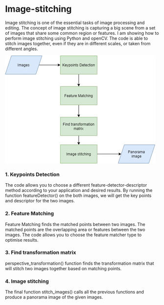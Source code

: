 # Image-stitching
Image stitching is one of the essential tasks of image processing and editing. The concept of image stitching is capturing a big scene from a set of images that share some common region or features. I am showing how to perform image stitching using Python and openCV.
The code is able to stitch images together, even if they are in different scales, or taken from different angles.


<img src="./images/diagram.jpg">



### 1. Keypoints Detection
The code allows you to choose a different feature-detector-descriptor method according to your application and desired results.
By running the function featureDetector() on the both images, we will get the key points and descriptor for the two images. 

### 2. Feature Matching
Feature Matching finds the matched points between two images. The matched points are the overlapping area or features between the two images. The code allows you to choose the feature matcher type to optimise results.

### 3. Find transformation matrix
perspective_transformation() function finds the transformation matrix that will stitch two images together based on matching points.
 
 ### 4. Image stitching
 The final function stitch_images() calls all the previous functions and produce a panorama image of the given images.

